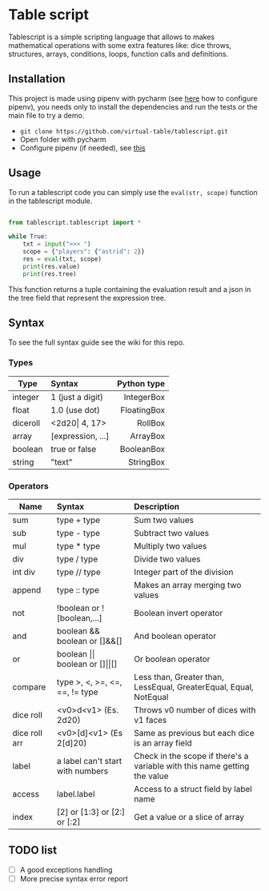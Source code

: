# Table script
Tablescript is a simple scripting language that allows to makes mathematical operations with some extra features like: dice throws, structures, arrays, conditions, loops, function calls and definitions.

## Installation
This project is made using pipenv with pycharm (see [here](https://www.jetbrains.com/help/pycharm/pipenv.html) how to configure pipenv), you needs only to install the dependencies and run the tests or the main file to try a demo.

- `git clone https://github.com/virtual-table/tablescript.git`
- Open folder with pycharm
- Configure pipenv (if needed), see [this](https://www.jetbrains.com/help/pycharm/pipenv.html)

## Usage
To run a tablescript code you can simply use the `eval(str, scope)` function in the tablescript module.

```Python

from tablescript.tablescript import *

while True:
    txt = input(">>> ")
    scope = {"players": {"astrid": 2}}
    res = eval(txt, scope)
    print(res.value)
    print(res.tree)
```

This function returns a tuple containing the evaluation result and a json in the tree field that represent the expression tree.

## Syntax
To see the full syntax guide see the wiki for this repo.

### Types
| Type          | Syntax            | Python type  |
| ------------- |:------------------| ------------:|
| integer       | 1 (just a digit)  | IntegerBox   |
| float         | 1.0 (use dot)     | FloatingBox  |
| diceroll      | <2d20\| 4, 17>    | RollBox      |
| array         | [expression, ...] | ArrayBox     |
| boolean       | true or false     | BooleanBox   |
| string        | "text"            | StringBox    |

### Operators
| Name          | Syntax                            | Description                                                       |
| ------------- |:----------------------------------|:----------------------------------------------------------------- |
| sum           | type + type                       | Sum two values                                                    |
| sub           | type - type                       | Subtract two values                                               |
| mul           | type * type                       | Multiply two values                                               |
| div           | type / type                       | Divide two values                                                 |
| int div       | type // type                      | Integer part of the division                                      |
| append        | type :: type                      | Makes an array merging two values                                 |
| not           | !boolean or ![boolean,...]        | Boolean invert operator                                           |
| and           | boolean && boolean or []&&[]      | And boolean operator                                              |
| or            | boolean \|\| boolean or []\|\|[]  | Or boolean operator                                               |
| compare       | type >, <, >=, <=, ==, != type    | Less than, Greater than, LessEqual, GreaterEqual, Equal, NotEqual |
| dice roll     | \<v0\>d\<v1\> (Es. 2d20)          | Throws v0 number of dices with v1 faces                           | 
| dice roll arr | \<v0\>[d]\<v1\> (Es 2[d]20)       | Same as previous but each dice is an array field                  |
| label         | a label can't start with numbers  | Check in the scope if there's a variable with this name getting the value |
| access        | label.label                       | Access to a struct field by label name                            |
| index         | [2] or [1:3] or [2:] or [:2]      | Get a value or a slice of array                                   |

## TODO list

- [ ] A good exceptions handling
- [ ] More precise syntax error report
